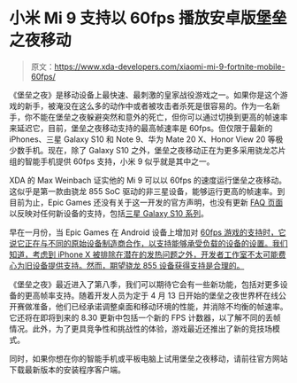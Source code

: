 # 小米 Mi 9 支持以 60fps 播放安卓版堡垒之夜移动

> 原文：<https://www.xda-developers.com/xiaomi-mi-9-fortnite-mobile-60fps/>

《堡垒之夜》是移动设备上最快速、最刺激的皇家战役游戏之一。如果你是这个游戏的新手，被淹没在这么多的动作中或者被攻击者杀死是很容易的。作为一名新手，你不能在堡垒之夜躲避突然和意外的死亡，但你可以通过切换到更高的帧速率来延迟它，目前，堡垒之夜移动支持的最高帧速率是 60fps。但仅限于最新的 iPhones、三星 Galaxy S10 和 Note 9、华为 Mate 20 X、Honor View 20 等极少数手机。现在，除了 Galaxy S10 之外，堡垒之夜移动正在为更多采用骁龙芯片组的智能手机提供 60fps 支持，小米 9 似乎就是其中之一。

XDA 的 Max Weinbach 证实他的 Mi 9 可以以 60fps 的速度运行堡垒之夜移动。这似乎是第一款由骁龙 855 SoC 驱动的非三星设备，能够运行更高的帧速率。到目前为止，Epic Games 还没有关于这一开发的官方声明，也没有更新 [FAQ 页面](https://www.epicgames.com/fortnite/en-US/faq)以反映对任何新设备的支持，包括[三星 Galaxy S10 系列](https://www.xda-developers.com/holey-light-samsung-galaxy-s10-s10e-s10plus-hole-punch-notification-led/)。

早在一月份，当 Epic Games 在 Android 设备上增加对 [60fps 游戏的支持时，它说它正在与不同的原始设备制造商合作，以支持能够承受负载的设备的设置。我们知道，考虑到 iPhone X 被排除在潜在的发热问题之外，开发者工作室不太可能费心为旧设备提供支持。然而，期望骁龙 855 设备获得支持是合理的。](https://www.xda-developers.com/fortnite-android-bluetooth-controllers-60fps/)

《堡垒之夜》最近进入了第八季，我们可以期待它会有一些新功能，包括对更多设备的更高帧率支持。随着开发人员为定于 4 月 13 日开始的堡垒之夜世界杯在线公开赛做准备，他们已经承诺调整桌面和移动环境的性能，并消除不均衡的帧速率。它还将在即将到来的 8.30 更新中包括一个新的 FPS 计数器，以了解不同的丢帧情况。此外，为了更具竞争性和挑战性的体验，游戏最近还推出了新的竞技场模式。

同时，如果你想在你的智能手机或平板电脑上试用堡垒之夜移动，请前往官方网站下载最新版本的安装程序客户端。